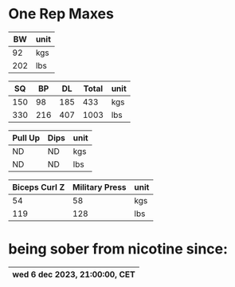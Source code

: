 # One Rep Maxes
| BW  | unit |
|-----|------|
| 92  | kgs  |
| 202 | lbs  |

| SQ  | BP  | DL  | Total | unit |
|-----|-----|-----|-------|------|
| 150 | 98  | 185 | 433   | kgs  |
| 330 | 216 | 407 | 1003  | lbs  |

| Pull Up | Dips | unit |
|---------|------|------|
| ND      | ND   | kgs  |
| ND      | ND   | lbs  |

| Biceps Curl Z | Military Press | unit |
|---------------|----------------|------|
| 54            | 58             | kgs  |
| 119           | 128            | lbs  |

# being sober from nicotine since:
| wed 6 dec 2023, 21:00:00, CET |
|-------------------------------|
